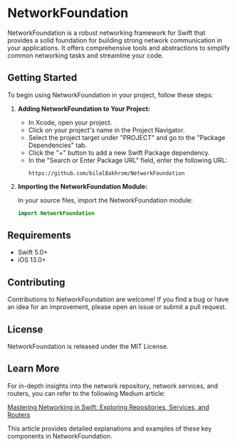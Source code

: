 # NetworkFoundation

NetworkFoundation is a robust networking framework for Swift that provides a solid foundation for building strong network communication in your applications. It offers comprehensive tools and abstractions to simplify common networking tasks and streamline your code.

## Getting Started

To begin using NetworkFoundation in your project, follow these steps:

1. **Adding NetworkFoundation to Your Project:**

   - In Xcode, open your project.
   - Click on your project's name in the Project Navigator.
   - Select the project target under "PROJECT" and go to the "Package Dependencies" tab.
   - Click the "+" button to add a new Swift Package dependency.
   - In the "Search or Enter Package URL" field, enter the following URL:
     ```
     https://github.com/bilalBakhrom/NetworkFoundation
     ```

2. **Importing the NetworkFoundation Module:**

   In your source files, import the NetworkFoundation module:
   ```swift
   import NetworkFoundation

## Requirements

* Swift 5.0+
* iOS 13.0+

## Contributing

Contributions to NetworkFoundation are welcome! If you find a bug or have an idea for an improvement, please open an issue or submit a pull request.

## License

NetworkFoundation is released under the MIT License.

## Learn More

For in-depth insights into the network repository, network services, and routers, you can refer to the following Medium article:

[Mastering Networking in Swift: Exploring Repositories, Services, and Routers](https://medium.com/@bilalbakhrom/understanding-the-networking-aspect-of-swift-programming-cdf30334a55e)

This article provides detailed explanations and examples of these key components in NetworkFoundation.

